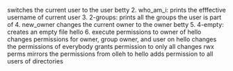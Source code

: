 switches the current user to the user betty
2. who_am_i: prints the efffective username of current user
3. 2-groups: prints all the groups the user is part of
4. new_owner changes the current owner to the owner betty
5. 4-empty: creates an empty file hello
6. execute permissions to owner of hello
changes permissions for owner, group owner, and user on hello
changes the permissions of everybody
grants permission to only all
changes rwx perms
mirrors the permissions from olleh to hello
adds permission to all users of directories
